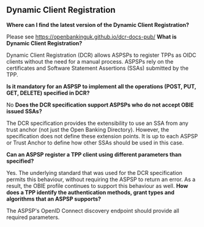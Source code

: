 ## Dynamic Client Registration

**Where can I find the latest version of the Dynamic Client Registration?**

Please see https://openbankinguk.github.io/dcr-docs-pub/
**What is Dynamic Client Registration?**

Dynamic Client Registration (DCR) allows ASPSPs to register TPPs as OIDC clients without the need for a manual process. ASPSPs rely on the certificates and Software Statement Assertions (SSAs) submitted by the TPP.

**Is it mandatory for an ASPSP to implement all the operations (POST, PUT, GET, DELETE) specified in DCR?**

No
**Does the DCR specification support ASPSPs who do not accept OBIE issued SSAs?**

The DCR specification provides the extensibility to use an SSA from any trust anchor (not just the Open Banking Directory). However, the specification does not define these extension points. It is up to each ASPSP or Trust Anchor to define how other SSAs should be used in this case.

**Can an ASPSP register a TPP client using different parameters than specified?**

Yes. The underlying standard that was used for the DCR specification permits this behaviour, without requiring the ASPSP to return an error. As a result, the OBIE profile continues to support this behaviour as well.
**How does a TPP identify the authentication methods, grant types and algorithms that an ASPSP supports?**

The ASPSP's OpenID Connect discovery endpoint should provide all required parameters.

